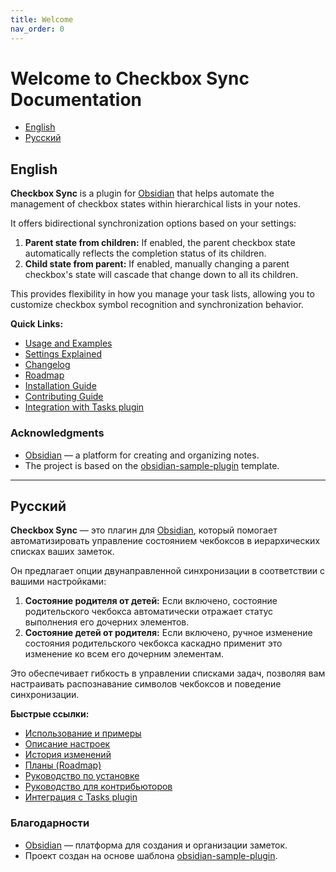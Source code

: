 ```yaml
---
title: Welcome
nav_order: 0
---
```

# Welcome to Checkbox Sync Documentation

- [English](#english)
- [Русский](#русский)

## English

**Checkbox Sync** is a plugin for [Obsidian](https://obsidian.md/) that helps automate the management of checkbox states within hierarchical lists in your notes.

It offers bidirectional synchronization options based on your settings:
1.  **Parent state from children:** If enabled, the parent checkbox state automatically reflects the completion status of its children.
2.  **Child state from parent:** If enabled, manually changing a parent checkbox's state will cascade that change down to all its children.

This provides flexibility in how you manage your task lists, allowing you to customize checkbox symbol recognition and synchronization behavior.

**Quick Links:**
*   [Usage and Examples](usage.md)
*   [Settings Explained](settings.md)
*   [Changelog](changelog.md)
*   [Roadmap](roadmap.md)
*   [Installation Guide](installation.md)
*   [Contributing Guide](contributing.md)
*   [Integration with Tasks plugin](Integration_with_Tasks_plugin.md)

### Acknowledgments
*   [Obsidian](https://obsidian.md/) — a platform for creating and organizing notes.
*   The project is based on the [obsidian-sample-plugin](https://github.com/obsidianmd/obsidian-sample-plugin) template.

---

## Русский

**Checkbox Sync** — это плагин для [Obsidian](https://obsidian.md/), который помогает автоматизировать управление состоянием чекбоксов в иерархических списках ваших заметок.

Он предлагает опции двунаправленной синхронизации в соответствии с вашими настройками:
1.  **Состояние родителя от детей:** Если включено, состояние родительского чекбокса автоматически отражает статус выполнения его дочерних элементов.
2.  **Состояние детей от родителя:** Если включено, ручное изменение состояния родительского чекбокса каскадно применит это изменение ко всем его дочерним элементам.

Это обеспечивает гибкость в управлении списками задач, позволяя вам настраивать распознавание символов чекбоксов и поведение синхронизации.

**Быстрые ссылки:**
*   [Использование и примеры](usage.md)
*   [Описание настроек](settings.md)
*   [История изменений](changelog.md)
*   [Планы (Roadmap)](roadmap.md)
*   [Руководство по установке](installation.md)
*   [Руководство для контрибьюторов](contributing.md)
*   [Интеграция с Tasks plugin](Integration_with_Tasks_plugin.md)

### Благодарности
*   [Obsidian](https://obsidian.md/) — платформа для создания и организации заметок.
*   Проект создан на основе шаблона [obsidian-sample-plugin](https://github.com/obsidianmd/obsidian-sample-plugin).